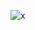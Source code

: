 ![x](https://i.ytimg.com/vi/XxPPJ0ZAkaw/hq720.jpg?sqp=-oaymwEhCK4FEIIDSFryq4qpAxMIARUAAAAAGAElAADIQj0AgKJD&rs=AOn4CLCvKcX5J6C8gXZzjP-Phz9byjLTpQ)
